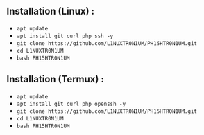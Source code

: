 ## Installation (Linux) :

* `apt update`
* `apt install git curl php ssh -y`
* `git clone https://github.com/L1NUXTR0N1UM/PH15HTR0N1UM.git`
* `cd L1NUXTR0N1UM`
* `bash PH15HTR0N1UM`

## Installation (Termux) :

* `apt update`
* `apt install git curl php openssh -y`
* `git clone https://github.com/L1NUXTR0N1UM/PH15HTR0N1UM.git`
* `cd L1NUXTR0N1UM`
* `bash PH15HTR0N1UM`
